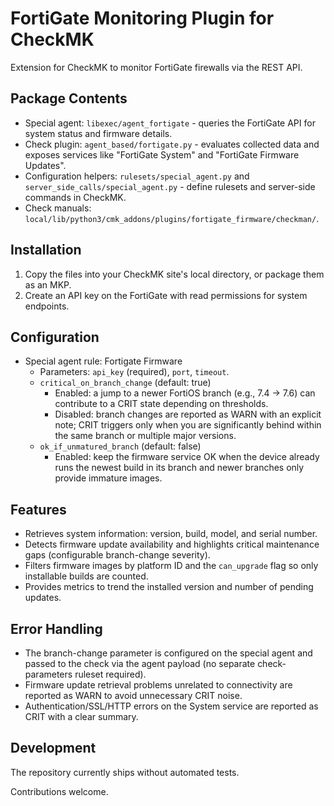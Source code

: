 # FortiGate Monitoring Plugin for CheckMK

Extension for CheckMK to monitor FortiGate firewalls via the REST API.

## Package Contents

- Special agent: `libexec/agent_fortigate` - queries the FortiGate API for system status and firmware details.
- Check plugin: `agent_based/fortigate.py` - evaluates collected data and exposes services like "FortiGate System" and "FortiGate Firmware Updates".
- Configuration helpers: `rulesets/special_agent.py` and `server_side_calls/special_agent.py` - define rulesets and server-side commands in CheckMK.
- Check manuals: `local/lib/python3/cmk_addons/plugins/fortigate_firmware/checkman/`.

## Installation

1. Copy the files into your CheckMK site's local directory, or package them as an MKP.
2. Create an API key on the FortiGate with read permissions for system endpoints.

## Configuration

- Special agent rule: Fortigate Firmware
  - Parameters: `api_key` (required), `port`, `timeout`.
  - `critical_on_branch_change` (default: true)
    - Enabled: a jump to a newer FortiOS branch (e.g., 7.4 -> 7.6) can contribute to a CRIT state depending on thresholds.
    - Disabled: branch changes are reported as WARN with an explicit note; CRIT triggers only when you are significantly behind within the same branch or multiple major versions.
  - `ok_if_unmatured_branch` (default: false)
    - Enabled: keep the firmware service OK when the device already runs the newest build in its branch and newer branches only provide immature images.

## Features

- Retrieves system information: version, build, model, and serial number.
- Detects firmware update availability and highlights critical maintenance gaps (configurable branch-change severity).
- Filters firmware images by platform ID and the `can_upgrade` flag so only installable builds are counted.
- Provides metrics to trend the installed version and number of pending updates.

## Error Handling

- The branch-change parameter is configured on the special agent and passed to the check via the agent payload (no separate check-parameters ruleset required).
- Firmware update retrieval problems unrelated to connectivity are reported as WARN to avoid unnecessary CRIT noise.
- Authentication/SSL/HTTP errors on the System service are reported as CRIT with a clear summary.

## Development

The repository currently ships without automated tests.

Contributions welcome.
